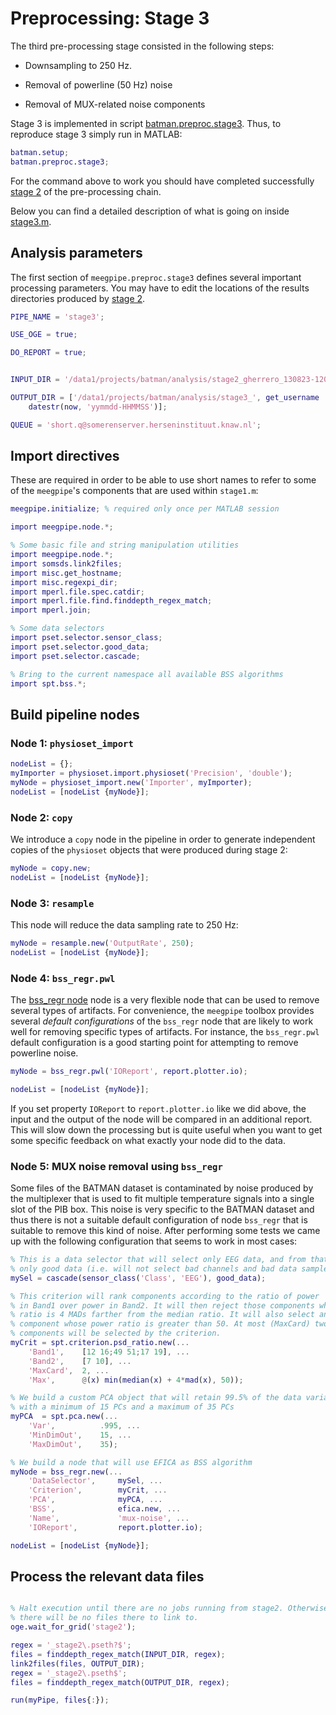 Preprocessing: Stage 3
===

The third pre-processing stage consisted in the following steps:

* Downsampling to 250 Hz.

* Removal of powerline (50 Hz) noise

* Removal of MUX-related noise components

Stage 3 is implemented in script [batman.preproc.stage3][stage3]. Thus, to
reproduce stage 3 simply run in MATLAB:

[stage2]: ./stage3.m

````matlab
batman.setup;
batman.preproc.stage3;
````

For the command above to work you should have completed 
successfully [stage 2][stage2-doc] of the pre-processing chain.

[stage2-doc]: ./stage2.md

Below you can find a detailed description of what is going on inside 
[stage3.m][stage3].

[stage3]: ./+batman/+preproc/stage3.m


## Analysis parameters

The first section of `meegpipe.preproc.stage3` defines several important
 processing parameters. You may have to edit the locations of the
results directories produced by [stage 2][stage2].


````matlab
PIPE_NAME = 'stage3';

USE_OGE = true;

DO_REPORT = true;


INPUT_DIR = '/data1/projects/batman/analysis/stage2_gherrero_130823-120023';

OUTPUT_DIR = ['/data1/projects/batman/analysis/stage3_', get_username '_' ...
    datestr(now, 'yymmdd-HHMMSS')];

QUEUE = 'short.q@somerenserver.herseninstituut.knaw.nl';

```` 

## Import directives

These are required in order to be able to use short names to refer to 
some of the `meegpipe`'s components that are used within `stage1.m`:

````matlab
meegpipe.initialize; % required only once per MATLAB session

import meegpipe.node.*;

% Some basic file and string manipulation utilities
import meegpipe.node.*;
import somsds.link2files;
import misc.get_hostname;
import misc.regexpi_dir;
import mperl.file.spec.catdir;
import mperl.file.find.finddepth_regex_match;
import mperl.join;

% Some data selectors
import pset.selector.sensor_class;
import pset.selector.good_data;
import pset.selector.cascade;

% Bring to the current namespace all available BSS algorithms
import spt.bss.*;
````


## Build pipeline nodes


### Node 1: `physioset_import`

````matlab
nodeList = {};
myImporter = physioset.import.physioset('Precision', 'double');
myNode = physioset_import.new('Importer', myImporter);
nodeList = [nodeList {myNode}];
````

### Node 2: `copy`

We introduce a `copy` node in the pipeline in order to generate independent 
copies of the `physioset` objects that were produced during stage 2:

````matlab
myNode = copy.new;
nodeList = [nodeList {myNode}];
````

### Node 3: `resample`

This node will reduce the data sampling rate to 250 Hz:

````matlab
myNode = resample.new('OutputRate', 250);
nodeList = [nodeList {myNode}];
````

### Node 4: `bss_regr.pwl`

The [bss_regr node][bad_regr] node is a very flexible node that can be 
used to remove several types of artifacts. For convenience, the `meegpipe`
toolbox provides several _default configurations_ of the `bss_regr` node 
that are likely to work well for removing specific types of artifacts. For
instance, the `bss_regr.pwl` default configuration is a good starting point
for attempting to remove powerline noise.

[bad_regr]: https://github.com/germangh/meegpipe/blob/master/%2Bmeegpipe/%2Bnode/%2Bbss_regr/README.md
[function_handle]: http://www.mathworks.nl/help/matlab/ref/function_handle.html

````matlab
myNode = bss_regr.pwl('IOReport', report.plotter.io);

nodeList = [nodeList {myNode}];
````

If you set property `IOReport` to `report.plotter.io` like we did above, 
the input and the output of the node will be compared in an additional 
report. This will slow down the processing but is quite useful when you
want to get some specific feedback on what exactly your node did to the 
data.

### Node 5: MUX noise removal using `bss_regr`

Some files of the BATMAN dataset is contaminated by noise produced by the
multiplexer that is used to fit multiple temperature signals into a single
slot of the PIB box. This noise is very specific to the BATMAN dataset and 
thus there is not a suitable default configuration of node `bss_regr` 
that is suitable to remove this kind of noise. After performing some 
tests we came up with the following configuration that seems to work in
most cases:


````matlab
% This is a data selector that will select only EEG data, and from that 
% only good data (i.e. will not select bad channels and bad data samples)
mySel = cascade(sensor_class('Class', 'EEG'), good_data);

% This criterion will rank components according to the ratio of power 
% in Band1 over power in Band2. It will then reject those components whose
% ratio is 4 MADs farther from the median ratio. It will also select any 
% component whose power ratio is greater than 50. At most (MaxCard) two 
% components will be selected by the criterion.
myCrit = spt.criterion.psd_ratio.new(...
    'Band1',    [12 16;49 51;17 19], ...
    'Band2',    [7 10], ...
    'MaxCard',  2, ...
    'Max',      @(x) min(median(x) + 4*mad(x), 50));

% We build a custom PCA object that will retain 99.5% of the data variance,
% with a minimum of 15 PCs and a maximum of 35 PCs
myPCA  = spt.pca.new(...
    'Var',          .995, ...
    'MinDimOut',    15, ...
    'MaxDimOut',    35);

% We build a node that will use EFICA as BSS algorithm
myNode = bss_regr.new(...
    'DataSelector',     mySel, ...
    'Criterion',        myCrit, ...
    'PCA',              myPCA, ...
    'BSS',              efica.new, ...
    'Name',             'mux-noise', ...
    'IOReport',         report.plotter.io);

nodeList = [nodeList {myNode}];

````


## Process the relevant data files


````matlab

% Halt execution until there are no jobs running from stage2. Otherwise
% there will be no files there to link to.
oge.wait_for_grid('stage2');

regex = '_stage2\.pseth?$';
files = finddepth_regex_match(INPUT_DIR, regex);
link2files(files, OUTPUT_DIR);
regex = '_stage2\.pseth$';
files = finddepth_regex_match(OUTPUT_DIR, regex);

run(myPipe, files{:});


````

